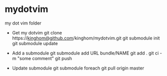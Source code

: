 mydotvim
========

my dot vim folder

* Get my dotvim
    git clone https://kinghom@github.com/kinghom/mydotvim.git
    git submodule init
    git submodule update

* Add a submodule
    git submodule add URL bundle/NAME
    git add .
    git ci -m "some comment"
    git push

* Update submodule
    git submodule foreach git pull origin master
